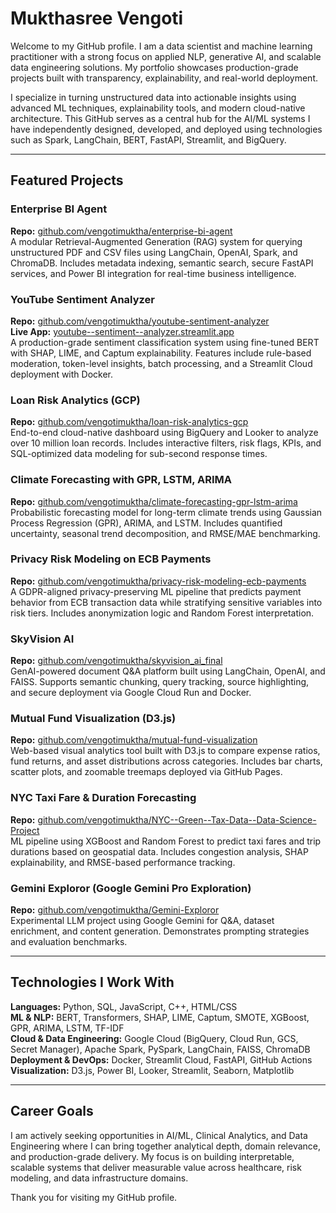 # Mukthasree Vengoti

Welcome to my GitHub profile. I am a data scientist and machine learning practitioner with a strong focus on applied NLP, generative AI, and scalable data engineering solutions. My portfolio showcases production-grade projects built with transparency, explainability, and real-world deployment.

I specialize in turning unstructured data into actionable insights using advanced ML techniques, explainability tools, and modern cloud-native architecture. This GitHub serves as a central hub for the AI/ML systems I have independently designed, developed, and deployed using technologies such as Spark, LangChain, BERT, FastAPI, Streamlit, and BigQuery.

---

## Featured Projects

### Enterprise BI Agent
**Repo:** [github.com/vengotimuktha/enterprise-bi-agent](https://github.com/vengotimuktha/enterprise-bi-agent)  
A modular Retrieval-Augmented Generation (RAG) system for querying unstructured PDF and CSV files using LangChain, OpenAI, Spark, and ChromaDB. Includes metadata indexing, semantic search, secure FastAPI services, and Power BI integration for real-time business intelligence.

### YouTube Sentiment Analyzer
**Repo:** [github.com/vengotimuktha/youtube-sentiment-analyzer](https://github.com/vengotimuktha/youtube-sentiment-analyzer)  
**Live App:** [youtube--sentiment--analyzer.streamlit.app](https://youtube--sentiment--analyzer.streamlit.app)  
A production-grade sentiment classification system using fine-tuned BERT with SHAP, LIME, and Captum explainability. Features include rule-based moderation, token-level insights, batch processing, and a Streamlit Cloud deployment with Docker.

### Loan Risk Analytics (GCP)
**Repo:** [github.com/vengotimuktha/loan-risk-analytics-gcp](https://github.com/vengotimuktha/loan-risk-analytics-gcp)  
End-to-end cloud-native dashboard using BigQuery and Looker to analyze over 10 million loan records. Includes interactive filters, risk flags, KPIs, and SQL-optimized data modeling for sub-second response times.

### Climate Forecasting with GPR, LSTM, ARIMA
**Repo:** [github.com/vengotimuktha/climate-forecasting-gpr-lstm-arima](https://github.com/vengotimuktha/climate-forecasting-gpr-lstm-arima)  
Probabilistic forecasting model for long-term climate trends using Gaussian Process Regression (GPR), ARIMA, and LSTM. Includes quantified uncertainty, seasonal trend decomposition, and RMSE/MAE benchmarking.

### Privacy Risk Modeling on ECB Payments
**Repo:** [github.com/vengotimuktha/privacy-risk-modeling-ecb-payments](https://github.com/vengotimuktha/privacy-risk-modeling-ecb-payments)  
A GDPR-aligned privacy-preserving ML pipeline that predicts payment behavior from ECB transaction data while stratifying sensitive variables into risk tiers. Includes anonymization logic and Random Forest interpretation.

### SkyVision AI
**Repo:** [github.com/vengotimuktha/skyvision_ai_final](https://github.com/vengotimuktha/skyvision_ai_final)  
GenAI-powered document Q&A platform built using LangChain, OpenAI, and FAISS. Supports semantic chunking, query tracking, source highlighting, and secure deployment via Google Cloud Run and Docker.

### Mutual Fund Visualization (D3.js)
**Repo:** [github.com/vengotimuktha/mutual-fund-visualization](https://github.com/vengotimuktha/mutual-fund-visualization)  
Web-based visual analytics tool built with D3.js to compare expense ratios, fund returns, and asset distributions across categories. Includes bar charts, scatter plots, and zoomable treemaps deployed via GitHub Pages.

### NYC Taxi Fare & Duration Forecasting
**Repo:** [github.com/vengotimuktha/NYC--Green--Tax-Data--Data-Science-Project](https://github.com/vengotimuktha/NYC--Green--Tax-Data--Data-Science-Project)  
ML pipeline using XGBoost and Random Forest to predict taxi fares and trip durations based on geospatial data. Includes congestion analysis, SHAP explainability, and RMSE-based performance tracking.

### Gemini Exploror (Google Gemini Pro Exploration)
**Repo:** [github.com/vengotimuktha/Gemini-Exploror](https://github.com/vengotimuktha/Gemini-Exploror)  
Experimental LLM project using Google Gemini for Q&A, dataset enrichment, and content generation. Demonstrates prompting strategies and evaluation benchmarks.


---

## Technologies I Work With

**Languages:** Python, SQL, JavaScript, C++, HTML/CSS  
**ML & NLP:** BERT, Transformers, SHAP, LIME, Captum, SMOTE, XGBoost, GPR, ARIMA, LSTM, TF-IDF  
**Cloud & Data Engineering:** Google Cloud (BigQuery, Cloud Run, GCS, Secret Manager), Apache Spark, PySpark, LangChain, FAISS, ChromaDB  
**Deployment & DevOps:** Docker, Streamlit Cloud, FastAPI, GitHub Actions  
**Visualization:** D3.js, Power BI, Looker, Streamlit, Seaborn, Matplotlib

---

## Career Goals

I am actively seeking opportunities in AI/ML, Clinical Analytics, and Data Engineering where I can bring together analytical depth, domain relevance, and production-grade delivery. My focus is on building interpretable, scalable systems that deliver measurable value across healthcare, risk modeling, and data infrastructure domains.

Thank you for visiting my GitHub profile.
